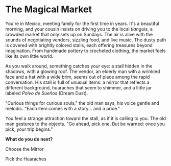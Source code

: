 # The Magical Market

You're in Mexico, meeting family for the first time in years. It's a beautiful morning, and your cousin insists on driving you to the local *tianguis*, a crowded market that only sets up on Sundays. The air is alive with the sounds of negotiating vendors, sizzling food, and live music. The dusty path is covered with brightly colored stalls, each offering treasures beyond imagination. From handmade pottery to crocheted clothing, the market feels like its own little world.

As you walk around, something catches your eye: a stall hidden in the shadows, with a glowing roof. The vendor, an elderly man with a wrinkled face and a hat with a wide brim, seems out of place among the rapid conversation. His stall is full of unusual items: a mirror that reflects a different background, huaraches that seem to shimmer, and a little jar labeled *Polvo de Sueños* (Dream Dust).

"Curious things for curious souls," the old man says, his voice gentle and melodic. "Each item comes with a story... and a price."

You feel a strange attraction toward the stall, as if it is calling to you. The old man gestures to the objects. "Go ahead, pick one. But be warned: once you pick, your trip begins."

**What do you do next?**

Choose the Mirror

Pick the Huaraches
